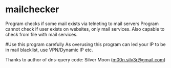 # mailchecker

Program checks if some mail exists via telneting to mail servers
Program cannot check if user exists on websites, only mail services.
Also capable to check from file with mail services.

#Use this program carefully
As overusing this program can led your IP to be in mail blacklist, use VPN/Dynamic IP etc.

Thanks to author of dns-query code: Silver Moon (m00n.silv3r@gmail.com)
